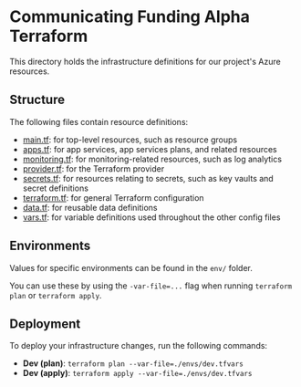 # Communicating Funding Alpha Terraform

This directory holds the infrastructure definitions for our project's Azure resources.

## Structure

The following files contain resource definitions:
- [main.tf](./main.tf): for top-level resources, such as resource groups
- [apps.tf](./apps.tf): for app services, app services plans, and related resources
- [monitoring.tf](./monitoring.tf): for monitoring-related resources, such as log analytics
- [provider.tf](./provider.tf): for the Terraform provider
- [secrets.tf](./secrets.tf): for resources relating to secrets, such as key vaults and secret definitions
- [terraform.tf](./terraform.tf): for general Terraform configuration
- [data.tf](./data.tf): for reusable data definitions
- [vars.tf](./vars.tf): for variable definitions used throughout the other config files

## Environments

Values for specific environments can be found in the `env/` folder.

You can use these by using the `-var-file=...` flag when running `terraform plan` or `terraform apply`.

## Deployment

To deploy your infrastructure changes, run the following commands:

- **Dev (plan)**: `terraform plan --var-file=./envs/dev.tfvars`
- **Dev (apply)**: `terraform apply --var-file=./envs/dev.tfvars`